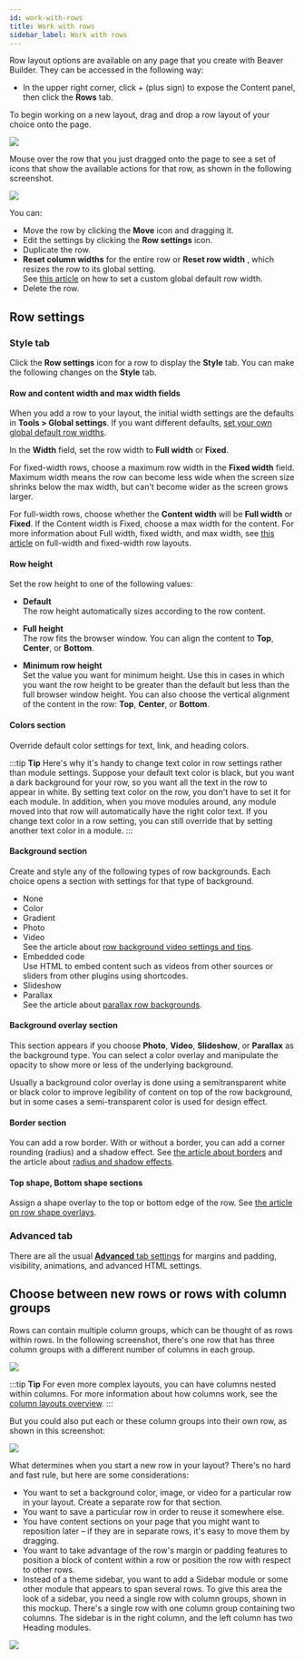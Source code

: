 ```yaml
---
id: work-with-rows
title: Work with rows
sidebar_label: Work with rows
---
```


Row layout options are available on any page that you create with Beaver
Builder. They can be accessed in the following way:

  * In the upper right corner, click  \+ (plus sign) to expose the Content panel, then click the  **Rows** tab.

To begin working on a new layout, drag and drop a row layout of your choice
onto the page.

![](/img/rows-columns-work-with-rows-1.gif)

Mouse over the row that you just dragged onto the page to see a set of icons
that show the available actions for that row, as shown in the following
screenshot.

![](/img/rows-columns-work-with-rows-2.png)

You can:

  * Move the row by clicking the **Move** icon and dragging it.
  * Edit the settings by clicking the **Row settings** icon.
  * Duplicate the row.
  * **Reset column widths** for the entire row or **Reset row width** , which resizes the row to its global setting.  
See [this article](/beaver-builder/layouts/rows/set-global-site-wide-default-row-widths.md) on how to set a custom global default row width.
  * Delete the row.

## Row settings

### Style tab

Click the **Row settings** icon for a row to display the **Style** tab. You
can make the following changes on the **Style** tab.

#### Row and content width and max width fields

When you add a row to your layout, the initial width settings are the defaults
in **Tools > Global settings**. If you want different defaults, [set your own global default row widths](/beaver-builder/layouts/rows/set-global-site-wide-default-row-widths.md).

In the **Width** field, set the row width to **Full width** or **Fixed**.

For fixed-width rows, choose a maximum row width in the **Fixed width** field.
Maximum width means the row can become less wide when the screen size shrinks
below the max width, but can't become wider as the screen grows larger.

For full-width rows, choose whether the **Content width** will be **Full
width** or **Fixed**. If the Content width is Fixed, choose a max width for
the content. For more information about Full width, fixed width, and max
width, see [this article](/beaver-builder/layouts/rows/full-width-and-fixed-width.md) on full-width and fixed-width row layouts.

#### Row height

Set the row height to one of the following values:

  * **Default**   
The row height automatically sizes according to the row content.

  * **Full height**   
The row fits the browser window. You can align the content to **Top**,
**Center**, or **Bottom**.

  * **Minimum row height**  
Set the value you want for minimum height. Use this in cases in which you want
the row height to be greater than the default but less than the full browser
window height. You can also choose the vertical alignment of the content in
the row: **Top**, **Center**, or **Bottom**.

#### Colors section

Override default color settings for text, link, and heading colors.

:::tip **Tip** 
Here's why it's handy to change text color in row settings rather
than module settings. Suppose your default text color is black, but you want a
dark background for your row, so you want all the text in the row to appear in
white. By setting text color on the row, you don't have to set it for each
module. In addition, when you move modules around, any module moved into that
row will automatically have the right color text. If you change text color in
a row setting, you can still override that by setting another text color in a
module.
:::

#### Background section

Create and style any of the following types of row backgrounds. Each choice
opens a section with settings for that type of background.

  * None
  * Color
  * Gradient
  * Photo
  * Video  
See the article about [row background video settings and tips](/beaver-builder/layouts/rows/row-effects/video-backgrounds-in-rows.md).
  * Embedded code  
  Use HTML to embed content such as videos from other sources or sliders from other plugins using shortcodes.
  * Slideshow
  * Parallax  
See the article about [parallax row backgrounds](/beaver-builder/layouts/rows/row-effects/parallax-row-backgrounds.md).

####  Background overlay section

This section appears if you choose **Photo**, **Video**, **Slideshow**, or
**Parallax** as the background type. You can select a color overlay and
manipulate the opacity to show more or less of the underlying background.

Usually a background color overlay is done using a semitransparent white or
black color to improve legibility of content on top of the row background, but
in some cases a semi-transparent color is used for design effect.

#### Border section

You can add a row border. With or without a border, you can add a corner
rounding (radius) and a shadow effect. See [the article about borders](/beaver-builder/styles/effects/borders.md) and the article about [radius and shadow effects](/beaver-builder/styles/effects/radius-shadow.md).

#### Top shape, Bottom shape sections

Assign a shape overlay to the top or bottom edge of the row. See [the article on row shape overlays](/beaver-builder/layouts/rows/row-effects/row-shape-overlays.md).

### Advanced tab

There are all the usual [**Advanced** tab settings](/beaver-builder/layouts/advanced-tab/index.md) for margins and padding, visibility, animations, and advanced HTML settings.

## Choose between new rows or rows with column groups

Rows can contain multiple column groups, which can be thought of as rows within rows. In the following screenshot, there's one row that has three column groups with a different number of columns in each group.

![](/img/rows-columns-work-with-rows-3.png)

:::tip **Tip** 
For even more complex layouts, you can have columns nested within columns. For more information about how columns work, see the [column layouts overview](/beaver-builder/layouts/columns/column-layouts-overview.md).
:::

But you could also put each or these column groups into their own row, as shown in this screenshot:

![](/img/rows-columns-work-with-rows-4.png)

What determines when you start a new row in your layout? There's no hard and
fast rule, but here are some considerations:

  * You want to set a background color, image, or video for a particular row in your layout. Create a separate row for that section.
  * You want to save a particular row in order to reuse it somewhere else.
  * You have content sections on your page that you might want to reposition later – if they are in separate rows, it's easy to move them by dragging.
  * You want to take advantage of the row's margin or padding features to position a block of content within a row or position the row with respect to other rows.
  * Instead of a theme sidebar, you want to add a Sidebar module or some other module that appears to span several rows. To give this area the look of a sidebar, you need a single row with column groups, shown in this mockup. There's a single row with one column group containing two columns. The sidebar is in the right column, and the left column has two Heading modules. 

![](/img/rows-columns-work-with-rows-5.jpg)
